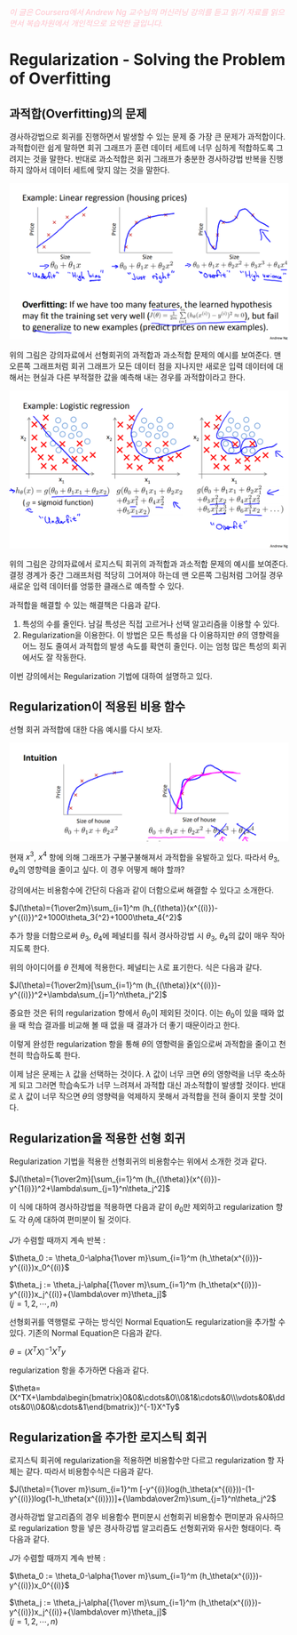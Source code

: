 <script type="text/javascript" 
src="https://cdn.mathjax.org/mathjax/latest/MathJax.js?config=TeX-AMS_HTML">
</script>

<span style="color:pink">*이 글은 Coursera에서 Andrew Ng 교수님의 머신러닝 강의를 듣고 읽기 자료를 읽으면서 복습차원에서 개인적으로 요약한 글입니다.*<span>

# Regularization - Solving the Problem of Overfitting

## 과적합(Overfitting)의 문제
경사하강법으로 회귀를 진행하면서 발생할 수 있는 문제 중 가장 큰 문제가 과적합이다. 과적합이란 쉽게 말하면 회귀 그래프가 훈련 데이터 세트에 너무 심하게 적합하도록 그려지는 것을 말한다. 반대로 과소적합은 회귀 그래프가 충분한 경사하강법 반복을 진행하지 않아서 데이터 세트에 맞지 않는 것을 말한다.

![선형 회귀 과적합](/week3/image/linearROF.png)

위의 그림은 강의자료에서 선형회귀의 과적합과 과소적합 문제의 예시를 보여준다. 맨 오른쪽 그래프처럼 회귀 그래프가 모든 데이터 점을 지나지만 새로운 입력 데이터에 대해서는 현실과 다른 부적절한 값을 예측해 내는 경우를 과적합이라고 한다.

![로지스틱 회귀 과적합](/week3/image/logisticROF.png)

위의 그림은 강의자료에서 로지스틱 회귀의 과적합과 과소적합 문제의 예시를 보여준다. 결정 경계가 중간 그래프처럼 적당히 그어져야 하는데 맨 오른쪽 그림처럼 그어질 경우 새로운 입력 데이터를 엉뚱한 클래스로 예측할 수 있다.

과적합을 해결할 수 있는 해결책은 다음과 같다.

1. 특성의 수를 줄인다. 남길 특성은 직접 고르거나 선택 알고리즘을 이용할 수 있다.
2. Regularization을 이용한다. 이 방법은 모든 특성을 다 이용하지만 $\theta$의 영향력을 어느 정도 줄여서 과적합의 발생 속도를 확연히 줄인다. 이는 엄청 많은 특성의 회귀에서도 잘 작동한다.

이번 강의에서는 Regularization 기법에 대하여 설명하고 있다.

## Regularization이 적용된 비용 함수
선형 회귀 과적합에 대한 다음 예시를 다시 보자.

![접근](/week3/image/intuition.png)

현재 $x^3$, $x^4$ 항에 의해 그래프가 구불구불해져서 과적합을 유발하고 있다. 따라서 $\theta_3$, $\theta_4$의 영향력을 줄이고 싶다. 이 경우 어떻게 해야 할까?

강의에서는 비용함수에 간단히 다음과 같이 더함으로써 해결할 수 있다고 소개한다.

$J(\theta)={1\over2m}\sum_{i=1}^m (h_{(\theta)}(x^{(i)})-y^{(i)})^2+1000\theta_3{^2}+1000\theta_4{^2}$

추가 항을 더함으로써 $\theta_3$, $\theta_4$에 페널티를 줘서 경사하강법 시 $\theta_3$, $\theta_4$의 값이 매우 작아지도록 한다. 

위의 아이디어를 $\theta$ 전체에 적용한다. 페널티는 $\lambda$로 표기한다. 식은 다음과 같다. 

$J(\theta)={1\over2m}[\sum_{i=1}^m (h_{(\theta)}(x^{(i)})-y^{(i)})^2+\lambda\sum_{j=1}^n\theta_j^2]$

중요한 것은 뒤의 regularization 항에서 $\theta_0$이 제외된 것이다. 이는 $\theta_0$이 있을 때와 없을 때 학습 결과를 비교해 볼 때 없을 때 결과가 더 좋기 때문이라고 한다. 

이렇게 완성한 regularization 항을 통해 $\theta$의 영향력을 줄임으로써 과적합을 줄이고 천천히 학습하도록 한다.

이제 남은 문제는 $\lambda$ 값을 선택하는 것이다. $\lambda$ 값이 너무 크면 $\theta$의 영향력을 너무 축소하게 되고 그러면 학습속도가 너무 느려져서 과적합 대신 과소적합이 발생할 것이다. 반대로 $\lambda$ 값이 너무 작으면 $\theta$의 영향력을 억제하지 못해서 과적합을 전혀 줄이지 못할 것이다.

## Regularization을 적용한 선형 회귀
Regularization 기법을 적용한 선형회귀의 비용함수는 위에서 소개한 것과 같다. 

$J(\theta)={1\over2m}[\sum_{i=1}^m (h_{(\theta)}(x^{(i)})-y^{1(i)})^2+\lambda\sum_{j=1}^n\theta_j^2]$

이 식에 대하여 경사하강법을 적용하면 다음과 같이 $\theta_0$만 제외하고 regularization 항도 각 $\theta_j$에 대하여 편미분이 될 것이다.

$J$가 수렴할 때까지 계속 반복 :

$\theta_0 := \theta_0-\alpha{1\over m}\sum_{i=1}^m (h_\theta(x^{(i)})-y^{(i)})x_0^{(i)}$

$\theta_j := \theta_j-\alpha[{1\over m}\sum_{i=1}^m (h_\theta(x^{(i)})-y^{(i)})x_j^{(i)}+{\lambda\over m}\theta_j]$\
($j=1,2,\cdots , n$)

선형회귀를 역행렬로 구하는 방식인 Normal Equation도 regularization을 추가할 수 있다. 기존의 Normal Equation은 다음과 같다.

$\theta=(X^TX)^{-1}X^Ty$

regularization 항을 추가하면 다음과 같다.

$\theta=(X^TX+\lambda\begin{bmatrix}0&0&\cdots&0\\0&1&\cdots&0\\\vdots&0&\ddots&0\\0&0&\cdots&1\end{bmatrix})^{-1}X^Ty$

## Regularization을 추가한 로지스틱 회귀
로지스틱 회귀에 regularization을 적용하면 비용함수만 다르고 regularization 항 자체는 같다. 따라서 비용함수식은 다음과 같다.

$J(\theta)={1\over m}\sum_{i=1}^m [-y^{(i)}log(h_\theta(x^{(i)}))-(1-y^{(i)})log(1-h_\theta(x^{(i)}))]+{\lambda\over2m}\sum_{j=1}^n\theta_j^2$

경사하강법 알고리즘의 경우 비용함수 편미분시 선형회귀 비용함수 편미분과 유사하므로 regularization 항을 넣은 경사하강법 알고리즘도 선형회귀와 유사한 형태이다. 즉 다음과 같다.

$J$가 수렴할 때까지 계속 반복 :

$\theta_0 := \theta_0-\alpha{1\over m}\sum_{i=1}^m (h_\theta(x^{(i)})-y^{(i)})x_0^{(i)}$

$\theta_j := \theta_j-\alpha[{1\over m}\sum_{i=1}^m (h_\theta(x^{(i)})-y^{(i)})x_j^{(i)}+{\lambda\over m}\theta_j]$\
($j=1,2,\cdots , n$)